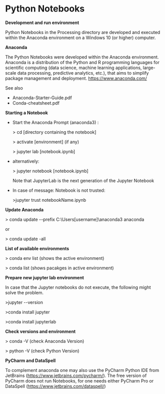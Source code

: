 # Python Notebooks



**Development and run environment**

Python Notebooks in the Processing directory are developed and executed within the Anaconda environment on a Windows 10 (or higher) computer.   



**Anaconda**

The Python Notebooks were developed within the Anaconda environment. Anaconda is a distribution of the Python and R programming languages for scientific computing (data science, machine learning applications, large-scale data processing, predictive analytics, etc.), that aims to simplify package management and deployment.  https://www.anaconda.com/

See also

* Anaconda-Starter-Guide.pdf
* Conda-cheatsheet.pdf



**Starting a Notebook**

* Start the Anaconda Prompt (anaconda3) :

  \> cd [directory containing the notebook]

  \> activate [environment]   (if any) 
  
  \> jupyter lab [notebook.ipynb]
  
  
  
* alternatively:  

  \> jupyter notebook [notebook.ipynb] 

  Note that JupyterLab is the next generation of the Jupyter Notebook

  

* In case of message: Notebook is not trusted: 

  \>jupyter trust notebookName.ipynb

  



**Update Anaconda**

\> conda update --prefix C:\Users\[username]\anaconda3 anaconda

or

\> conda update -all



**List of available environments**

\> conda env list  (shows the active environment)

\> conda list (shows pacakges in active environment)



**Prepare new jupyter lab environment**

In case that the Jupyter notebooks do not execute, the following might solve the problem. 

 \>jupyter --version

\>conda install jupyter

\>conda install jupyterlab

 

**Check versions and environment**

\> conda -V  (check Anaconda Version)

\> python -V (check Python Version)



 **PyCharm and DataSpell**

To complement anaconda one may also use the PyCharm Python IDE from JetBrains (https://www.jetbrains.com/pycharm/). The free version of PyCharm does not run Notebooks, for one needs either PyCharm Pro or DataSpell (https://www.jetbrains.com/dataspell/)





